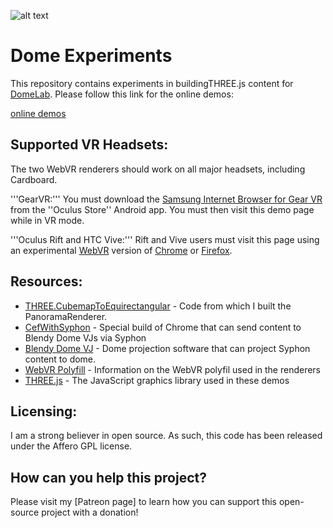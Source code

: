 ![alt text][logo]

Dome Experiments
================

This repository contains experiments in buildingTHREE.js content for [DomeLab]. Please follow this link for the online demos:

[online demos](http://marciot.com/dome-experiments)

## Supported VR Headsets:

The two WebVR renderers should work on all major headsets, including Cardboard.

'''GearVR:''' You must download the [Samsung Internet Browser for Gear VR] from the ''Oculus Store'' Android app. You must then visit this demo page while in VR mode.

'''Oculus Rift and HTC Vive:''' Rift and Vive users must visit this page using an experimental [WebVR] version of [Chrome] or [Firefox].
        
## Resources:

* [THREE.CubemapToEquirectangular] - Code from which I built the PanoramaRenderer.
* [CefWithSyphon] - Special build of Chrome that can send content to Blendy Dome VJs via Syphon
* [Blendy Dome VJ] - Dome projection software that can project Syphon content to dome.
* [WebVR Polyfill] - Information on the WebVR polyfil used in the renderers
* [THREE.js] - The JavaScript graphics library used in these demos

## Licensing:

I am a strong believer in open source. As such, this code has been released under the Affero GPL license.

## How can you help this project?

Please visit my [Patreon page] to learn how you can support this open-source project with a donation!

[logo]: https://github.com/marciot/dome-experiments/raw/master/images/banner.jpg "A dome picture"
[DomeLab]: https://www.facebook.com/groups/DomeLab
[THREE.CubemapToEquirectangular]: https://github.com/spite/THREE.CubemapToEquirectangular
[CefWithSyphon]: https://github.com/vibber/CefWithSyphon
[Blendy Dome VJ]: http://www.blendydomevj.com
[THREE.js]: https://threejs.org
[WebVR polyfill]: https://github.com/googlevr/webvr-polyfill
[WebVR]: https://webvr.info
[Samsung Internet Browser for Gear VR]: https://www.oculus.com/experiences/gear-vr/849609821813454/
[Chrome]: https://webvr.info/get-chrome/
[Firefox]: https://mozvr.com/